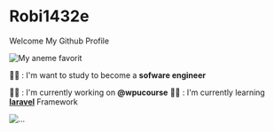 # Robi1432e
Welcome My Github Profile

![My aneme favorit ](https://media1.giphy.com/media/v1.Y2lkPTc5MGI3NjExMW02cGl4eDV6YWdmbWJzNm15dXpranhwam9nNnFhYmFoZThzM2ZsciZlcD12MV9pbnRlcm5hbF9naWZfYnlfaWQmY3Q9Zw/XDVNmIREHVTfsBowCT/giphy.gif)

🧑‍💻 : I'm want to study to become a **sofware engineer**

🧑‍💻 : I'm currently working on **@wpucourse**
🧑‍💻 : I'm currently learning [**laravel**](https://laravel.com) Framework

![...](https://media1.giphy.com/media/v1.Y2lkPTc5MGI3NjExMzY1ZDhqYXI4M2trOTlwOHhiZTBobDZsc2RtNnVsYmk5NDl5YzIyOSZlcD12MV9pbnRlcm5hbF9naWZfYnlfaWQmY3Q9Zw/bJ4TVNYNUympPgcpem/giphy.gif)
